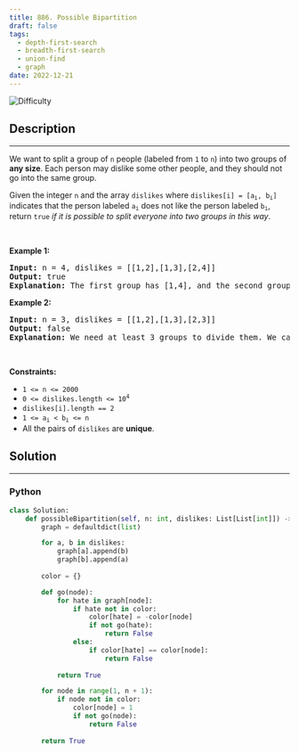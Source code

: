 ```yaml
---
title: 886. Possible Bipartition
draft: false
tags: 
  - depth-first-search
  - breadth-first-search
  - union-find
  - graph
date: 2022-12-21
---
```


![Difficulty](https://img.shields.io/badge/Difficulty-Medium-blue.svg)

## Description

---
<p>We want to split a group of <code>n</code> people (labeled from <code>1</code> to <code>n</code>) into two groups of <strong>any size</strong>. Each person may dislike some other people, and they should not go into the same group.</p>

<p>Given the integer <code>n</code> and the array <code>dislikes</code> where <code>dislikes[i] = [a<sub>i</sub>, b<sub>i</sub>]</code> indicates that the person labeled <code>a<sub>i</sub></code> does not like the person labeled <code>b<sub>i</sub></code>, return <code>true</code> <em>if it is possible to split everyone into two groups in this way</em>.</p>

<p>&nbsp;</p>
<p><strong class="example">Example 1:</strong></p>

<pre>
<strong>Input:</strong> n = 4, dislikes = [[1,2],[1,3],[2,4]]
<strong>Output:</strong> true
<strong>Explanation:</strong> The first group has [1,4], and the second group has [2,3].
</pre>

<p><strong class="example">Example 2:</strong></p>

<pre>
<strong>Input:</strong> n = 3, dislikes = [[1,2],[1,3],[2,3]]
<strong>Output:</strong> false
<strong>Explanation:</strong> We need at least 3 groups to divide them. We cannot put them in two groups.
</pre>

<p>&nbsp;</p>
<p><strong>Constraints:</strong></p>

<ul>
	<li><code>1 &lt;= n &lt;= 2000</code></li>
	<li><code>0 &lt;= dislikes.length &lt;= 10<sup>4</sup></code></li>
	<li><code>dislikes[i].length == 2</code></li>
	<li><code>1 &lt;= a<sub>i</sub> &lt; b<sub>i</sub> &lt;= n</code></li>
	<li>All the pairs of <code>dislikes</code> are <strong>unique</strong>.</li>
</ul>


## Solution

---
### Python
``` py title='possible-bipartition'
class Solution:
    def possibleBipartition(self, n: int, dislikes: List[List[int]]) -> bool:
        graph = defaultdict(list)

        for a, b in dislikes:
            graph[a].append(b)
            graph[b].append(a)
        
        color = {}

        def go(node):
            for hate in graph[node]:
                if hate not in color:
                    color[hate] = -color[node]
                    if not go(hate):
                        return False
                else:
                    if color[hate] == color[node]:
                        return False
            
            return True

        for node in range(1, n + 1):
            if node not in color:
                color[node] = 1
                if not go(node):
                    return False
        
        return True
        


```

